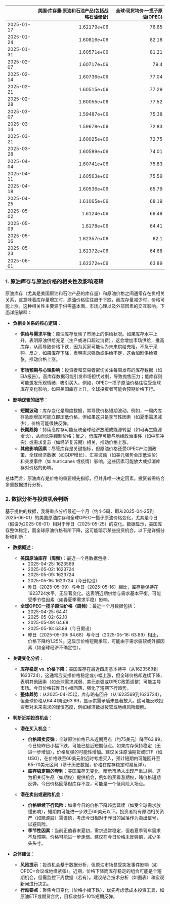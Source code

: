 |            |   美国:库存量:原油和石油产品(包括战略石油储备) |   全球:现货均价:一揽子原油(OPEC) |
|:-----------|-----------------------------------------------:|---------------------------------:|
| 2025-01-17 |                                    1.62179e+06 |                            76.65 |
| 2025-01-24 |                                    1.60816e+06 |                            82.18 |
| 2025-01-31 |                                    1.60571e+06 |                            81.21 |
| 2025-02-07 |                                    1.60717e+06 |                            79.4  |
| 2025-02-14 |                                    1.60736e+06 |                            77.04 |
| 2025-02-21 |                                    1.60515e+06 |                            77.29 |
| 2025-02-28 |                                    1.60055e+06 |                            77.52 |
| 2025-03-07 |                                    1.59487e+06 |                            75.38 |
| 2025-03-14 |                                    1.59678e+06 |                            72.83 |
| 2025-03-21 |                                    1.60025e+06 |                            72.75 |
| 2025-03-28 |                                    1.60589e+06 |                            74.01 |
| 2025-04-04 |                                    1.60741e+06 |                            75.83 |
| 2025-04-11 |                                    1.60563e+06 |                            75.59 |
| 2025-04-18 |                                    1.60536e+06 |                            65.79 |
| 2025-04-25 |                                    1.61065e+06 |                            68.19 |
| 2025-05-02 |                                    1.6124e+06  |                            69.48 |
| 2025-05-09 |                                    1.6178e+06  |                            64.41 |
| 2025-05-16 |                                    1.62357e+06 |                            62.1  |
| 2025-05-23 |                                    1.62372e+06 |                            64.68 |
| 2025-06-01 |                                    1.62372e+06 |                            63.89 |![图](inv_oil.png)

### 1. 原油库存与原油价格的相关性及影响逻辑

原油库存（尤其是美国原油和石油产品的库存量）和原油价格之间通常存在负相关关系，这意味着库存量增加时，原油价格往往趋于下跌，而库存量减少时，价格可能上涨。这种相关性主要源于供需基本面、市场心理以及外部因素的交互影响。下面详细解释：

- **负相关关系的核心逻辑**：
  - **供给与需求平衡**：原油库存反映了市场上的供给状况。如果库存水平上升，表明原油供给充足（生产或进口超过消费），这会增加市场供给，推高库存，从而导致价格下跌，因为买家可能认为未来供给充裕，不急于采购。反之，如果库存下降，表明需求强劲或供给不足，这会加剧供给紧张，推动价格上涨。
  
  - **市场预期与心理影响**：投资者和交易者密切关注每周发布的库存数据（如EIA报告）。高库存数据可能引发市场担忧过剩，导致抛售压力；低库存则可能激发乐观情绪，吸引买入。例如，OPEC一揽子原油价格往往受全球库存变化影响，如果美国库存上升，全球投资者可能会预期价格下行。

- **影响逻辑的细节**：
  - **短期波动**：库存变化是周度数据，常导致价格短期波动。例如，一周内库存急剧增加可能立即压低价格，但如果这只是季节性因素（如夏季需求减少），价格可能很快反弹。
  - **长期趋势**：持续高库存可能反映全球经济放缓或能源转型（如可再生能源增长），从而长期抑制价格；反之，低库存可能与地缘政治事件（如中东冲突）或需求复苏（如经济复苏期）相关，推动价格上涨。
  - **其他影响因素**：尽管库存是关键指标，但原油价格还受OPEC产油国政策、全球经济数据（如GDP增长）、汇率波动（如美元强势会压低油价）和突发事件（如 hurricanes 或疫情）影响。这些因素可能放大或抵消库存对价格的影响。

总体而言，原油库存是价格的重要领先指标，但并非唯一决定因素。投资者需结合多重数据进行分析。

### 2. 数据分析与投资机会判断

基于提供的数据，我将重点分析最近一个月（约4-5周，即从2025-04-25到2025-06-01）的美国原油库存和全球OPEC一揽子原油价格变化，尤其是今日（假设为2025-06-01）相对于昨日（2025-05-25）的变化。数据显示，美国库存整体稳定，而全球原油价格有所下降，这可能暗示某些投资机会。以下是详细分析和判断：

- **数据概述**：
  - **美国原油库存（周频）**：最近一个月数据包括：
    - 2025-04-25: 1623569
    - 2025-05-02: 1623724
    - 2025-05-09: 1623724
    - 2025-05-16: 1623724（今日假设）
    - 昨日（2025-05-09）与今日（2025-05-16）相比，库存量保持在1623724水平，无显著变化。这表明近期供给与需求基本平衡，可能受季节性因素（如春夏季需求平稳）影响。
  - **全球OPEC一揽子原油价格（周频）**：最近一个月数据包括：
    - 2025-04-25: 64.41
    - 2025-05-02: 62.10
    - 2025-05-09: 64.68
    - 2025-05-16: 63.89（今日假设）
    - 昨日（2025-05-09: 64.68）与今日（2025-05-16: 63.89）相比，价格下降约1.25%。这显示价格短期承压，可能由于需求疲软或外部因素（如全球经济不确定性）。

- **关键变化分析**：
  - **库存稳定 vs. 价格下降**：美国库存在最近四周基本持平（从1623569到1623724），这通常应支撑价格稳定或小幅上涨，但全球价格却连续下降，表明其他因素（如全球需求减弱、美元走强或OPEC政策调整）可能主导市场。今日价格较昨日小幅回落，强化了短期下行趋势。
  - **整体趋势**：从2025-04-25起，库存略有回升（从1623569到1623724），但全球价格从64.41降至63.89，显示供需矛盾未显著放大。这可能反映投资者对未来需求的谨慎态度，例如经济数据疲软或地缘风险缓解。

- **判断近期投资机会**：
  - **潜在买入机会**：
    - **价格超卖反弹**：全球原油价格已从近期高点（约75美元）降至63.89，今日较昨日小幅下跌，可能已接近短期低点。如果库存保持稳定（无进一步增加），价格反弹的可能性增加。建议关注原油期货或ETF（如USO），在价格跌至60美元附近时考虑买入，预计短期内可能回升至65-70美元区间（基于历史数据，价格在库存稳定时易反弹）。
    - **库存稳定期的套利**：美国库存无变化，暗示市场未出现严重过剩。这为相关衍生品（如期权）提供机会，例如购买看涨期权，赌价格短期反弹。今日价格回落但库存不变，可能是一个低风险入场点。

  - **潜在卖出或避险机会**：
    - **价格继续下行风险**：如果今日的价格下降趋势延续（如受全球需求放缓影响），短期内可能进一步跌至60美元以下。投资者持有原油相关资产（如能源股）需谨慎，考虑今日相对于昨日的回落作为卖出信号，以避风险。
    - **季节性因素**：当前正值春末夏初，需求通常稳定，但若夏季驾车需求不及预期，价格可能进一步走弱。建议在今日价格未反弹前，减少多头头寸。

- **总体建议**：
  - **风险提示**：投资机会基于数据分析，但原油市场易受突发事件影响（如OPEC+会议或地缘紧张）。近期，价格下降而库存稳定的组合可能是个短期机会，但需监控下周数据（若有）。建议结合技术分析（如图表）和宏观新闻进行决策。
  - **行动要点**：聚焦今日变化（价格小幅下跌），优先考虑低成本投资工具，如原油ETF或期货合约，目标收益5-10%短期反弹。
